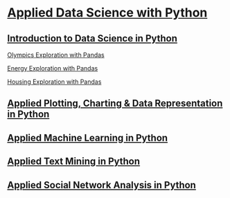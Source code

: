 # [Applied Data Science with Python](https://www.coursera.org/specializations/data-science-python)

## [Introduction to Data Science in Python](https://www.coursera.org/learn/python-data-analysis)
[Olympics Exploration with Pandas](https://humanrickshaw.github.io/Applied_Data_Science_with_Python/Olympics_Exploration_with_Pandas.html)

[Energy Exploration with Pandas](https://humanrickshaw.github.io/Applied_Data_Science_with_Python/Energy_Exploration_with_Pandas.html)

[Housing Exploration with Pandas](https://humanrickshaw.github.io/Applied_Data_Science_with_Python/Housing_Exploration_with_Pandas.html)

## [Applied Plotting, Charting & Data Representation in Python](https://www.coursera.org/learn/python-plotting)

## [Applied Machine Learning in Python](https://www.coursera.org/learn/python-machine-learning)

## [Applied Text Mining in Python](https://www.coursera.org/learn/python-text-mining)

## [Applied Social Network Analysis in Python](https://www.coursera.org/learn/python-social-network-analysis)
